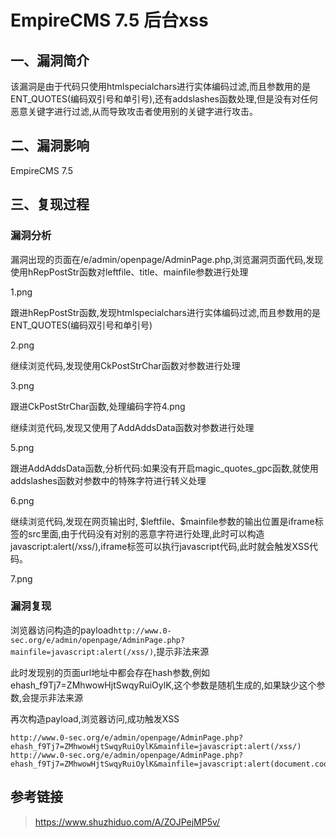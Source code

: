 EmpireCMS 7.5 后台xss
=====================

一、漏洞简介
------------

该漏洞是由于代码只使用htmlspecialchars进行实体编码过滤,而且参数用的是ENT\_QUOTES(编码双引号和单引号),还有addslashes函数处理,但是没有对任何恶意关键字进行过滤,从而导致攻击者使用别的关键字进行攻击。

二、漏洞影响
------------

EmpireCMS 7.5

三、复现过程
------------

### 漏洞分析

漏洞出现的页面在/e/admin/openpage/AdminPage.php,浏览漏洞页面代码,发现使用hRepPostStr函数对leftfile、title、mainfile参数进行处理

1.png

跟进hRepPostStr函数,发现htmlspecialchars进行实体编码过滤,而且参数用的是ENT\_QUOTES(编码双引号和单引号)

2.png

继续浏览代码,发现使用CkPostStrChar函数对参数进行处理

3.png

跟进CkPostStrChar函数,处理编码字符4.png

继续浏览代码,发现又使用了AddAddsData函数对参数进行处理

5.png

跟进AddAddsData函数,分析代码:如果没有开启magic\_quotes\_gpc函数,就使用addslashes函数对参数中的特殊字符进行转义处理

6.png

继续浏览代码,发现在网页输出时,
\$leftfile、\$mainfile参数的输出位置是iframe标签的src里面,由于代码没有对别的恶意字符进行处理,此时可以构造javascript:alert(/xss/),iframe标签可以执行javascript代码,此时就会触发XSS代码。

7.png

### 漏洞复现

浏览器访问构造的payload`http://www.0-sec.org/e/admin/openpage/AdminPage.php?mainfile=javascript:alert(/xss/)`,提示非法来源

此时发现别的页面url地址中都会存在hash参数,例如ehash\_f9Tj7=ZMhwowHjtSwqyRuiOylK,这个参数是随机生成的,如果缺少这个参数,会提示非法来源

再次构造payload,浏览器访问,成功触发XSS

    http://www.0-sec.org/e/admin/openpage/AdminPage.php?ehash_f9Tj7=ZMhwowHjtSwqyRuiOylK&mainfile=javascript:alert(/xss/)
    http://www.0-sec.org/e/admin/openpage/AdminPage.php?ehash_f9Tj7=ZMhwowHjtSwqyRuiOylK&mainfile=javascript:alert(document.cookie)

参考链接
--------

> https://www.shuzhiduo.com/A/ZOJPejMP5v/
